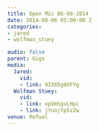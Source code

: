 ```yaml
---
title: Open Mic 06-08-2014
date: 2014-08-06 05:00:00 Z
categories:
- jared
- wolfman_stuey

audio: false
parent: Gigs
media:
  Jared:
    vid:
    - link: 9IX85g0XFYg
  Wolfman Stuey:
    vid:
    - link: opUmSgvLHpc
    - link: jYuojYpSzZw
venue: Refuel
---
```



